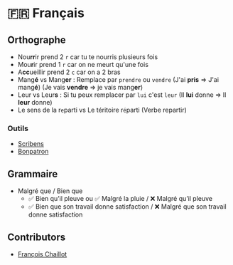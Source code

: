 # 🇫🇷 Français

## Orthographe

- Nou**rr**ir prend 2 `r` car tu te nourris plusieurs fois
- Mou**r**ir prend 1 `r` car on ne meurt qu'une fois
- A**cc**ueillir prend 2 `c` car on a 2 bras
- Mang**é** vs Mang**er** : Remplace par `prendre` ou `vendre` (J'ai **pris** => J'ai mang**é**) (Je vais **vendre** => je vais mang**er**) 
- Leur vs Leur**s** : Si tu peux remplacer par `lui` c'est `leur` (Il **lui** donne => Il **leur** donne)
- Le sens de la r`e`parti vs Le téritoire r`é`parti (Verbe repartir)

### Outils

- [Scribens](https://www.scribens.fr/index.html)
- [Bonpatron](https://bonpatron.com/en/)

## Grammaire

- Malgré que / Bien que
  - ✅ Bien qu’il pleuve ou ✅ Malgré la pluie / ❌ Malgré qu’il pleuve
  - ✅ Bien que son travail donne satisfaction / ❌ Malgré que son travail donne satisfaction

## Contributors

- [François Chaillot](https://www.francoischaillot.com/)
